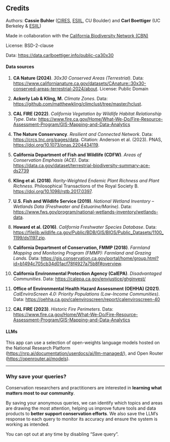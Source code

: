 ## Credits
Authors: **Cassie Buhler** ([CIRES](https://cires.colorado.edu/), [ESIIL](https://esiil.org/), CU Boulder) and **Carl Boettiger** (UC Berkeley \& [ESIIL](https://esiil.org/))

Made in collaboration with the [California Biodiversity Network (CBN)](https://cabiodiversitynetwork.org/)

License: BSD-2-clause


Data: https://data.carlboettiger.info/public-ca30x30

#### Data sources
1. **CA Nature (2024)**. *30x30 Conserved Areas (Terrestrial)*. Data: https://www.californianature.ca.gov/datasets/CAnature::30x30-conserved-areas-terrestrial-2024/about. License: Public Domain

2. **Ackerly Lab & Kling, M.** *Climate Zones*. Data: https://github.com/matthewkling/climclust/tree/master/hclust.

3. **CAL FIRE (2022)**. *California Vegetation by Wildlife Habitat Relationship Type*. Data: https://www.fire.ca.gov/Home/What-We-Do/Fire-Resource-Assessment-Program/GIS-Mapping-and-Data-Analytics

4. **The Nature Conservancy**. *Resilient and Connected Network*. Data: https://crcs.tnc.org/pages/data. Citation: Anderson et al. (2023). PNAS, https://doi.org/10.1073/pnas.2204434119.

5. **California Department of Fish and Wildlife (CDFW)**. *Areas of Conservation Emphasis (ACE)*. Data: https://data.ca.gov/dataset/terrestrial-biodiversity-summary-ace-ds2739

6. **Kling et al. (2018)**. *Rarity-Weighted Endemic Plant Richness and Plant Richness*. Philosophical Transactions of the Royal Society B. https://doi.org/10.1098/rstb.2017.0397.

7. **U.S. Fish and Wildlife Service (2019)**. *National Wetland Inventory – Wetlands Data (Freshwater and Estuarine/Marine)*. Data: https://www.fws.gov/program/national-wetlands-inventory/wetlands-data.

8. **Howard et al. (2016)**. *California Freshwater Species Database*. Data: https://filelib.wildlife.ca.gov/Public/BDB/GIS/BIOS/Public_Datasets/1100_1199/ds1197.zip.

9. **California Department of Conservation, FMMP (2018)**. *Farmland Mapping and Monitoring Program (FMMP): Farmland and Grazing Lands.* Data: https://gis.conservation.ca.gov/portal/home/group.html?id=b1494c705cb34d01acf78f4927a75b8f#overview.

10. **California Environmental Protection Agency (CalEPA)**. *Disadvantaged Communities*. Data: https://calepa.ca.gov/envjustice/ghginvest/

11. **Office of Environmental Health Hazard Assessment (OEHHA) (2021)**. *CalEnviroScreen 4.0: Priority Populations (Low-Income Communities)*. Data: https://oehha.ca.gov/calenviroscreen/report/calenviroscreen-40

12. **CAL FIRE (2023)**. *Historic Fire Perimeters*. Data: https://www.fire.ca.gov/Home/What-We-Do/Fire-Resource-Assessment-Program/GIS-Mapping-and-Data-Analytics

#### LLMs
This app can use a selection of open-weights language models hosted on the National Research Platform (https://nrp.ai/documentation/userdocs/ai/llm-managed/), and Open Router (https://openrouter.ai/models).

---

### Why save your queries?
Conservation researchers and practitioners are interested in **learning what matters most to our community**. 

By saving your anonymous queries, we can identify which topics and areas are drawing the most attention, helping us improve future tools and data products to **better support conservation efforts**. We also save the LLM’s response to each query to monitor its accuracy and ensure the system is working as intended. 

You can opt out at any time by disabling “Save query”.

